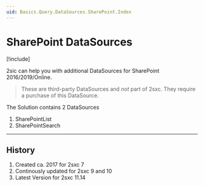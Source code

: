 ```yaml
---
uid: Basics.Query.DataSources.SharePoint.Index
---
```


# SharePoint DataSources

[!include[](~/pages/basics/stack/_shared-float-summary.md)]
<style>.context-box-summary .query { visibility: visible; } </style>

2sic can help you with additional DataSources for SharePoint 2016/2019/Online. 

> These are third-party DataSources and _not_ part of 2sxc. They require a purchase of this DataSource. 

The Solution contains 2 DataSources

1. SharePointList
1. SharePointSearch

---

## History

1. Created ca. 2017 for 2sxc 7
1. Continously updated for 2sxc 9 and 10
1. Latest Version for 2sxc 11.14

